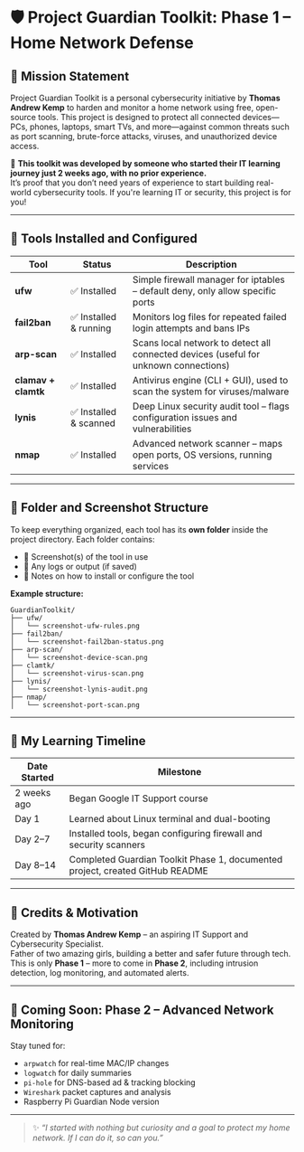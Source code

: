 
# 🛡️ Project Guardian Toolkit: Phase 1 – Home Network Defense

## 🚀 Mission Statement

Project Guardian Toolkit is a personal cybersecurity initiative by **Thomas Andrew Kemp** to harden and monitor a home network using free, open-source tools. This project is designed to protect all connected devices—PCs, phones, laptops, smart TVs, and more—against common threats such as port scanning, brute-force attacks, viruses, and unauthorized device access.

🔰 **This toolkit was developed by someone who started their IT learning journey just 2 weeks ago, with no prior experience.**  
It’s proof that you don’t need years of experience to start building real-world cybersecurity tools. If you're learning IT or security, this project is for you!

---

## 🧰 Tools Installed and Configured

| Tool       | Status       | Description |
|------------|--------------|-------------|
| **ufw**    | ✅ Installed | Simple firewall manager for iptables – default deny, only allow specific ports |
| **fail2ban** | ✅ Installed & running | Monitors log files for repeated failed login attempts and bans IPs |
| **arp-scan** | ✅ Installed | Scans local network to detect all connected devices (useful for unknown connections) |
| **clamav + clamtk** | ✅ Installed | Antivirus engine (CLI + GUI), used to scan the system for viruses/malware |
| **lynis**  | ✅ Installed & scanned | Deep Linux security audit tool – flags configuration issues and vulnerabilities |
| **nmap**   | ✅ Installed | Advanced network scanner – maps open ports, OS versions, running services |

---

## 📂 Folder and Screenshot Structure

To keep everything organized, each tool has its **own folder** inside the project directory. Each folder contains:

- 📸 Screenshot(s) of the tool in use
- 📝 Any logs or output (if saved)
- 🔧 Notes on how to install or configure the tool

**Example structure:**

```
GuardianToolkit/
├── ufw/
│   └── screenshot-ufw-rules.png
├── fail2ban/
│   └── screenshot-fail2ban-status.png
├── arp-scan/
│   └── screenshot-device-scan.png
├── clamtk/
│   └── screenshot-virus-scan.png
├── lynis/
│   └── screenshot-lynis-audit.png
├── nmap/
│   └── screenshot-port-scan.png
```

---

## 🧠 My Learning Timeline

| Date Started | Milestone |
|--------------|-----------|
| 2 weeks ago  | Began Google IT Support course |
| Day 1        | Learned about Linux terminal and dual-booting |
| Day 2–7      | Installed tools, began configuring firewall and security scanners |
| Day 8–14     | Completed Guardian Toolkit Phase 1, documented project, created GitHub README |

---

## 🙌 Credits & Motivation

Created by **Thomas Andrew Kemp** – an aspiring IT Support and Cybersecurity Specialist.  
Father of two amazing girls, building a better and safer future through tech.  
This is only **Phase 1** – more to come in **Phase 2**, including intrusion detection, log monitoring, and automated alerts.

---

## 📌 Coming Soon: Phase 2 – Advanced Network Monitoring

Stay tuned for:
- `arpwatch` for real-time MAC/IP changes  
- `logwatch` for daily summaries  
- `pi-hole` for DNS-based ad & tracking blocking  
- `Wireshark` packet captures and analysis  
- Raspberry Pi Guardian Node version

---

> ✨ *“I started with nothing but curiosity and a goal to protect my home network. If I can do it, so can you.”*
